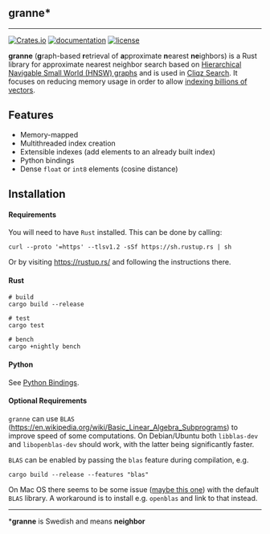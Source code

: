 ## granne\*
--------

[![Crates.io](https://img.shields.io/crates/v/granne.svg)](https://crates.io/crates/granne)
[![documentation](https://docs.rs/granne/badge.svg)](https://docs.rs/granne)
[![license](http://img.shields.io/badge/license-MIT-blue.svg)](LICENSE)

**granne** (**g**raph-based **r**etrieval of **a**pproximate **n**earest **ne**ighbors) is a Rust library for approximate nearest neighbor search based on [Hierarchical Navigable Small World (HNSW) graphs](https://arxiv.org/abs/1603.09320) and is used in [Cliqz Search](https://beta.cliqz.com). It focuses on reducing memory usage in order to allow [indexing billions of vectors](https://0x65.dev/blog/2019-12-07/indexing-billions-of-text-vectors.html).

## Features
- Memory-mapped
- Multithreaded index creation
- Extensible indexes (add elements to an already built index)
- Python bindings
- Dense `float` or `int8` elements (cosine distance)

## Installation

#### Requirements

You will need to have `Rust` installed. This can be done by calling:
```
curl --proto '=https' --tlsv1.2 -sSf https://sh.rustup.rs | sh
```
Or by visiting https://rustup.rs/ and following the instructions there.

#### Rust

```
# build
cargo build --release

# test
cargo test

# bench
cargo +nightly bench
```

#### Python

See [Python Bindings](py).

#### Optional Requirements

`granne` can use `BLAS` (https://en.wikipedia.org/wiki/Basic_Linear_Algebra_Subprograms) to improve speed of some computations. On Debian/Ubuntu both `libblas-dev` and `libopenblas-dev` should work, with the latter being significantly faster.

`BLAS` can be enabled by passing the `blas` feature during compilation, e.g.
```
cargo build --release --features "blas"
```

On Mac OS there seems to be some issue ([maybe
this one](https://grokbase.com/t/r/r-sig-mac/106pkkknqd/problems-with-single-precision-routines-in-64-bit-veclib-blas))
with the default `BLAS` library. A workaround is to install e.g. `openblas` and link to that instead.

--------
\***granne** is Swedish and means **neighbor**
